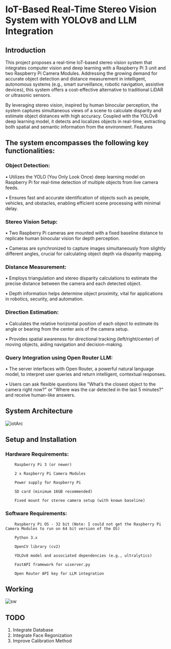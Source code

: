 # IoT-Based Real-Time Stereo Vision System with YOLOv8 and LLM Integration


## Introduction

This project proposes a real-time IoT-based stereo vision system that integrates computer vision and deep learning with a Raspberry Pi 3 unit and two Raspberry Pi Camera Modules. Addressing the growing demand for accurate object detection and distance measurement in intelligent, autonomous systems (e.g., smart surveillance, robotic navigation, assistive devices), this system offers a cost-effective alternative to traditional LiDAR or ultrasonic sensors.

By leveraging stereo vision, inspired by human binocular perception, the system captures simultaneous views of a scene to calculate disparity and estimate object distances with high accuracy. Coupled with the YOLOv8 deep learning model, it detects and localizes objects in real-time, extracting both spatial and semantic information from the environment.
Features

## The system encompasses the following key functionalities:

  ### Object Detection:
  
  •	Utilizes the YOLO (You Only Look Once) deep learning model on Raspberry Pi for real-time detection of multiple objects from live camera feeds.
  
  •	Ensures fast and accurate identification of objects such as people, vehicles, and obstacles, enabling efficient scene processing with minimal delay.

  ### Stereo Vision Setup:
  •	Two Raspberry Pi cameras are mounted with a fixed baseline distance to replicate human binocular vision for depth perception.
  
  •	Cameras are synchronized to capture images simultaneously from slightly different angles, crucial for calculating object depth via disparity mapping.

  ### Distance Measurement:
  •	Employs triangulation and stereo disparity calculations to estimate the precise distance between the camera and each detected object.
  
  •	Depth information helps determine object proximity, vital for applications in robotics, security, and automation.

  ### Direction Estimation:
  •	Calculates the relative horizontal position of each object to estimate its angle or bearing from the center axis of the camera setup.
  
  •	Provides spatial awareness for directional tracking (left/right/center) of moving objects, aiding navigation and decision-making.

  ### Query Integration using Open Router LLM:
  •	The server interfaces with Open Router, a powerful natural language model, to interpret user queries and return intelligent, contextual responses.
  
  •	Users can ask flexible questions like "What’s the closest object to the camera right now?" or "Where was the car detected in the last 5 minutes?" and receive human-like answers.

## System Architecture

![iotArc](https://github.com/user-attachments/assets/cb63c435-baf3-4298-8a4c-615a71811b01)

## Setup and Installation

### Hardware Requirements:

        Raspberry Pi 3 (or newer)

        2 x Raspberry Pi Camera Modules

        Power supply for Raspberry Pi

        SD card (minimum 16GB recommended)

        Fixed mount for stereo camera setup (with known baseline)

### Software Requirements:

        Raspberry Pi OS - 32 bit (Note: I could not get the Raspberry Pi Camera Modules to run on 64 bit version of the OS)

        Python 3.x

        OpenCV library (cv2)

        YOLOv8 model and associated dependencies (e.g., ultralytics)

        FastAPI framework for uiserver.py

        Open Router API key for LLM integration

## Working

![sw](https://github.com/user-attachments/assets/0ae3de70-e31f-4aef-b41e-6e5d34dabb11)

## TODO

  1. Integrate Database
  2. Integrate Face Regonization
  3. Improve Calibration Method
